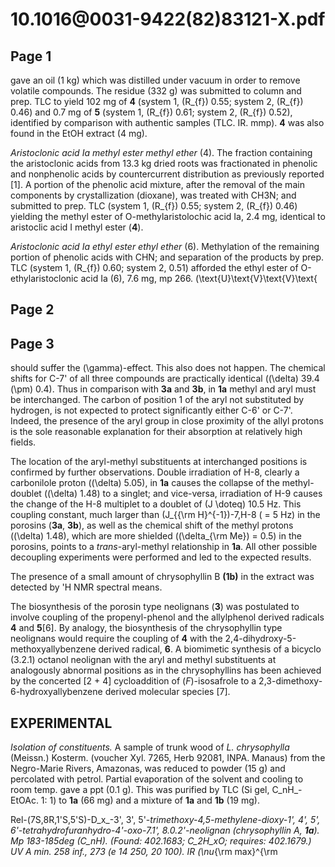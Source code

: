 # 10.1016@0031-9422(82)83121-X.pdf

## Page 1

gave an oil (1 kg) which was distilled under vacuum in order to remove volatile compounds. The residue (332 g) was submitted to column and prep. TLC to yield 102 mg of **4** (system 1, \(R_{f}\) 0.55; system 2, \(R_{f}\) 0.46) and 0.7 mg of **5** (system 1, \(R_{f}\) 0.61; system 2, \(R_{f}\) 0.52), identified by comparison with authentic samples (TLC. IR. mmp). **4** was also found in the EtOH extract (4 mg).

_Aristoclonic acid Ia methyl ester methyl ether_ (4). The fraction containing the aristoclonic acids from 13.3 kg dried roots was fractionated in phenolic and nonphenolic acids by countercurrent distribution as previously reported [1]. A portion of the phenolic acid mixture, after the removal of the main components by crystallization (dioxane), was treated with CH3N; and submitted to prep. TLC (system 1, \(R_{f}\) 0.55; system 2, \(R_{f}\) 0.46) yielding the methyl ester of O-methylaristolochic acid Ia, 2.4 mg, identical to aristoclic acid I methyl ester (**4**).

_Aristoclonic acid Ia ethyl ester ethyl ether_ (6). Methylation of the remaining portion of phenolic acids with CHN; and separation of the products by prep. TLC (system 1, \(R_{f}\) 0.60; system 2, 0.51) afforded the ethyl ester of O-ethylaristoclonic acid Ia (6), 7.6 mg, mp 266. \(\text{U}\text{V}\text{V}\text{

## Page 2



## Page 3

should suffer the \(\gamma\)-effect. This also does not happen. The chemical shifts for C-7' of all three compounds are practically identical (\(\delta\) 39.4 \(\pm\) 0.4). Thus in comparison with **3a** and **3b**, in **1a** methyl and aryl must be interchanged. The carbon of position 1 of the aryl not substituted by hydrogen, is not expected to protect significantly either C-6' or C-7'. Indeed, the presence of the aryl group in close proximity of the allyl protons is the sole reasonable explanation for their absorption at relatively high fields.

The location of the aryl-methyl substituents at interchanged positions is confirmed by further observations. Double irradiation of H-8, clearly a carbonilole proton (\(\delta\) 5.05), in **1a** causes the collapse of the methyl-doublet (\(\delta\) 1.48) to a singlet; and vice-versa, irradiation of H-9 causes the change of the H-8 multiplet to a doublet of \(J \doteq\) 10.5 Hz. This coupling constant, much larger than \(J_{{\rm H}^{-1}\)-7,H-8 ( = 5 Hz) in the porosins (**3a**, **3b**), as well as the chemical shift of the methyl protons (\(\delta\) 1.48), which are more shielded (\(\delta_{\rm Me}\) = 0.5) in the porosins, points to a _trans_-aryl-methyl relationship in **1a**. All other possible decoupling experiments were performed and led to the expected results.

The presence of a small amount of chrysophyllin B **(1b)** in the extract was detected by 'H NMR spectral means.

The biosynthesis of the porosin type neolignans (**3**) was postulated to involve coupling of the propenyl-phenol and the allylphenol derived radicals **4** and **5**[6]. By analogy, the biosynthesis of the chrysophyllin type neolignans would require the coupling of **4** with the 2,4-dihydroxy-5-methoxyallybenzene derived radical, **6**. A biomimetic synthesis of a bicyclo (3.2.1) octanol neolignan with the aryl and methyl substituents at analogously abnormal positions as in the chrysophyllins has been achieved by the concerted [2 + 4] cycloaddition of (_F_)-isosafrole to a 2,3-dimethoxy-6-hydroxyallybenzene derived molecular species [7].

## EXPERIMENTAL

_Isolation of constituents._ A sample of trunk wood of _L. chrysophylla_ (Meissn.) Kosterm. (voucher Xyl. 7265, Herb 92081, INPA. Manaus) from the Negro-Marie Rivers, Amazonas, was reduced to powder (15 g) and percolated with petrol. Partial evaporation of the solvent and cooling to room temp. gave a ppt (0.1 g). This was purified by TLC (Si gel, C_nH_-EtOAc. 1: 1) to **1a** (66 mg) and a mixture of **1a** and **1b** (19 mg).

Rel-(7S,8R,1'S,5'S)-D_x_-3', 3', 5'-_trimethoxy-4,5-_methylene-dioxy_-1', 4', 5', 6'-_tetrahydrofuranhydro_-4'-_oxo_-7.1', 8.0.2'-_neolignan (_chrysophyllin A_, **1a**). Mp 183-185deg (C_nH_). (Found: 402.1683; C_2H_xO; requires: 402.1679.) UV A min. 258 inf., 273 (_e_ 14 250, 20 100). IR \(\nu_{\rm max}^{\rm


